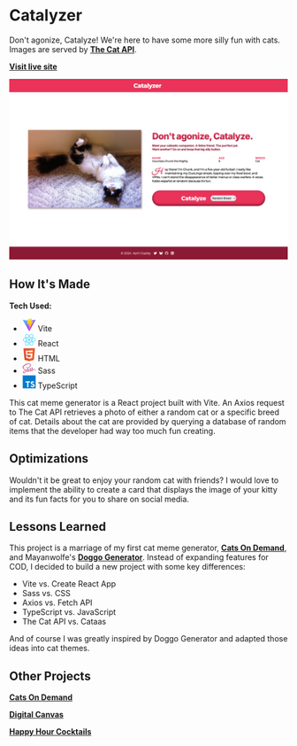 # Catalyzer
Don't agonize, Catalyze! We're here to have some more silly fun with cats. Images are served by **[The Cat API](https://thecatapi.com)**.

**[Visit live site](https://catalyzer.netlify.app)**

![Screenshot of Catalyzer website](./public/screenshot.png)


## How It's Made

**Tech Used:** 
- <img src="./src/assets/icons/vite.svg" width="24" /> Vite
- <img src="./src/assets/icons/react.svg" width="24" /> React
- <img src="./src/assets/icons/html.svg" width="24" /> HTML
- <img src="./src/assets/icons/sass.svg" width="24" /> Sass
- <img src="./src/assets/icons/typescript.svg" width="24" /> TypeScript

This cat meme generator is a React project built with Vite. An Axios request to The Cat API retrieves a photo of either a random cat or a specific breed of cat. Details about the cat are provided by querying a database of random items that the developer had way too much fun creating.

## Optimizations

Wouldn't it be great to enjoy your random cat with friends? I would love to implement the ability to create a card that displays the image of your kitty and its fun facts for you to share on social media.

## Lessons Learned

This project is a marriage of my first cat meme generator, **[Cats On Demand](https://acopperlily.github.io/cats-on-demand)**, and Mayanwolfe's **[Doggo Generator](https://mayanwolfe.github.io/Doggo-Generator)**. Instead of expanding features for COD, I decided to build a new project with some key differences:
- Vite vs. Create React App
- Sass vs. CSS
- Axios vs. Fetch API
- TypeScript vs. JavaScript
- The Cat API vs. Cataas

And of course I was greatly inspired by Doggo Generator and adapted those ideas into cat themes.

## Other Projects

**[Cats On Demand](https://acopperlily.github.io/cats-on-demand)**

**[Digital Canvas](https://acopperlily.github.io/digital-canvas)**

**[Happy Hour Cocktails](https://acopperlily.github.io/happy-hour-cocktails)**
